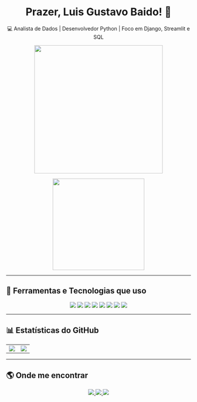 <h1 align="center">Prazer, Luis Gustavo Baido! 👋</h1>
<p align="center">
  💻 Analista de Dados | Desenvolvedor Python | Foco em Django, Streamlit e SQL
</p>

<!-- Versão com largura 350px -->
<p align="center">
  <img src="https://github.com/user-attachments/assets/09e26c36-866e-4242-b7e5-e85235ac7d71" width="350" />
</p>

<!-- Versão com largura 250px -->
<p align="center">
  <img src="https://github.com/user-attachments/assets/09e26c36-866e-4242-b7e5-e85235ac7d71" width="250" />
</p>

---

## 🚀 Ferramentas e Tecnologias que uso
<p align="center">
  <img src="https://img.shields.io/badge/Python-000?style=for-the-badge&logo=python&logoColor=3776AB" />
  <img src="https://img.shields.io/badge/Django-000?style=for-the-badge&logo=django&logoColor=092E20" />
  <img src="https://img.shields.io/badge/Streamlit-000?style=for-the-badge&logo=streamlit&logoColor=FF4B4B" />
  <img src="https://img.shields.io/badge/SQL-000?style=for-the-badge&logo=postgresql&logoColor=336791" />
  <img src="https://img.shields.io/badge/Pandas-000?style=for-the-badge&logo=pandas&logoColor=150458" />
  <img src="https://img.shields.io/badge/Plotly-000?style=for-the-badge&logo=plotly&logoColor=3F4F75" />
  <img src="https://img.shields.io/badge/Power%20BI-000?style=for-the-badge&logo=powerbi&logoColor=F2C811" />
  <img src="https://img.shields.io/badge/n8n-000?style=for-the-badge&logo=n8n&logoColor=E84D54" />
</p>

---

## 📊 Estatísticas do GitHub
<div align="center">

| | |
|---|---|
| <img src="https://github-readme-stats.vercel.app/api?username=Gusbaido&show_icons=true&theme=radical" /> | <img src="https://github-readme-stats.vercel.app/api/top-langs/?username=Gusbaido&layout=compact&theme=radical" /> |

</div>

---

## 🌎 Onde me encontrar
<p align="center">
  <a href="https://www.linkedin.com/in/luis-gustavo-santos-baido-a0aa47159/">
    <img src="https://img.shields.io/badge/LinkedIn-000?style=for-the-badge&logo=linkedin&logoColor=0E76A8" />
  </a>
  <a href="https://instagram.com/gustavobaido">
    <img src="https://img.shields.io/badge/Instagram-000?style=for-the-badge&logo=instagram&logoColor=E4405F" />
  </a>
  <a href="mailto:gb4ido@gmail.com">
    <img src="https://img.shields.io/badge/Gmail-000?style=for-the-badge&logo=gmail&logoColor=D14836" />
  </a>
</p>
